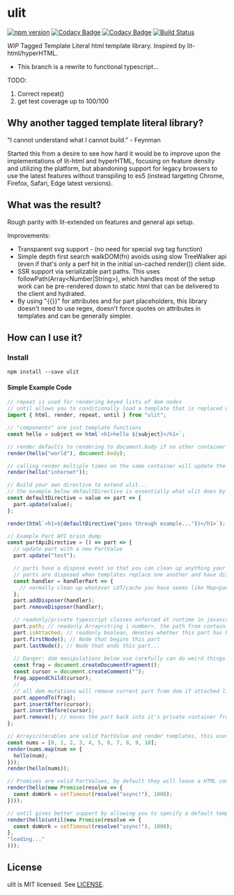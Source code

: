 # ulit
[![npm version](https://badge.fury.io/js/ulit.svg)](https://badge.fury.io/js/ulit)
[![Codacy Badge](https://api.codacy.com/project/badge/Grade/74420ad6de824a64a06235becc1810c2)](https://www.codacy.com/app/andyrjohnson82/ulit?utm_source=github.com&amp;utm_medium=referral&amp;utm_content=andyrj/ulit&amp;utm_campaign=Badge_Grade)
[![Codacy Badge](https://api.codacy.com/project/badge/Coverage/74420ad6de824a64a06235becc1810c2)](https://www.codacy.com/app/andyrjohnson82/ulit?utm_source=github.com&utm_medium=referral&utm_content=andyrj/ulit&utm_campaign=Badge_Coverage)
[![Build Status](https://travis-ci.org/andyrj/ulit.svg?branch=master)](https://travis-ci.org/andyrj/ulit)

*WIP* Tagged Template Literal html template library.  Inspired by lit-html/hyperHTML.
 - This branch is a rewrite to functional typescript...

TODO:
1. Correct repeat()
2. get test coverage up to 100/100

## Why another tagged template literal library?
"I cannot understand what I cannot build." - Feynman

Started this from a desire to see how hard it would be to improve upon the implementations of lit-html and hyperHTML, focusing on feature density and utilizing the platform, but abandoning support for legacy browsers to use the latest features without transpiling to es5 (instead targeting Chrome, Firefox, Safari, Edge latest versions).

## What was the result?

Rough parity with lit-extended on features and general api setup.

Improvements:
* Transparent svg support - (no need for special svg tag function)
* Simple depth first search walkDOM(fn) avoids using slow TreeWalker api (even if that's only a perf hit in the initial un-cached render()) client side.
* SSR support via serializable part paths.  This uses followPath(Array<Number|String>), which handles most of the setup work can be pre-rendered down to static html that can be delivered to the client and hydrated.
* By using "{{}}" for attributes and <!--{{}}--> for part placeholders, this library doesn't need to use regex, doesn't force quotes on attributes in templates and can be generally simpler.

## How can I use it?
### Install
```
npm install --save ulit
```

#### Simple Example Code
```js
// repeat is used for rendering keyed lists of dom nodes
// until allows you to conditionally load a template that is replaced upon promise completion (code-splitting, fetch, etc...)
import { html, render, repeat, until } from "ulit";

// "components" are just template functions
const hello = subject => html`<h1>hello ${subject}</h1>`;

// render defaults to rendering to document.body if no other container is provided
render(hello("world"), document.body);

// calling render multiple times on the same container will update the current template in place if possible or replace it.
render(hello("internet"));

// Build your own directive to extend ulit...
// the example below defaultDirective is essentially what ulit does by default without a directive internally
const defaultDirective = value => part => {
  part.update(value);
};

render(html`<h1>${defaultDirective("pass through example...")}</h1>`);

// Example Part API brain dump
const partApiDirective = () => part => {
  // update part with a new PartValue
  part.update("test");

  // parts have a dispose event so that you can clean up anything your directives create on dispose...
  // parts are disposed when templates replace one another and have differing static parts, or when a part changes from a directive to another valid PartValue
  const handler = handlerPart => {
    // normally clean up whatever LUT/cache you have seems like Map<part, ...> is pretty useful inside directives
  };
  part.addDisposer(handler);
  part.removeDisposer(handler);

  // readonly/private typescript classes enforced at runtime in javascript via es6 proxy...
  part.path; // readonly Array<string | number>, the path from containing templates root to this part
  part.isAttached; // readonly boolean, denotes whether this part has been placed into the parent template fragment/parent dom
  part.firstNode(); // Node that begins this part
  part.lastNode(); // Node that ends this part...
  
  // Danger: dom manipulations below use carefully can do weird things like remove a part and then update the containing template which is undefined behavior...
  const frag = document.createDocumentFragment();
  const cursor = document.createComment("");
  frag.appendChild(cursor);
  //
  // all dom mutations will remove current part from dom if attached like the browsers dom api does for elements.
  part.appendTo(frag);
  part.insertAfter(cursor); 
  part.insertBefore(cursor);
  part.remove(); // moves the part back into it's private container fragment, used internally by apendTo, insertAfter, insertBefore.
};

// Arrays/iterables are valid PartValue and render templates, this uses repeat() internally
const nums = [0, 1, 2, 3, 4, 5, 6, 7, 8, 9, 10];
render(nums.map(num => {
  hello(num);
}));
render(hello(nums));

// Promises are valid PartValues, by default they will leave a HTML comment node where the part will update to whatever PartValue returned to resolve...
render(hello(new Promise(resolve => {
  const doWork = setTimeout(resolve("async!"), 1000);
})));

// until gives better support by allowing you to specify a default template while the promise resolves instead of a comment node
render(hello(until(new Promise(resolve => {
  const doWork = setTimeout(resolve("async!"), 1000);
},
"loading..." 
)));
```

## License

ulit is MIT licensed. See [LICENSE](LICENSE.md).

